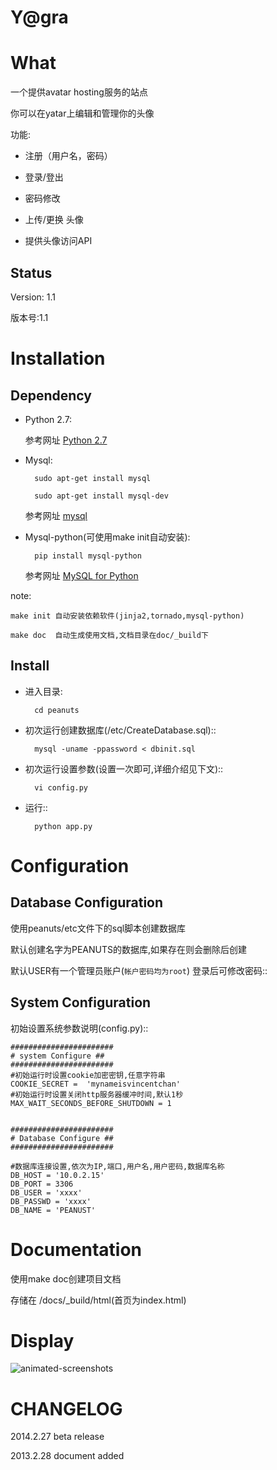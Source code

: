 Y@gra
===================


What
===============


一个提供avatar hosting服务的站点

你可以在yatar上编辑和管理你的头像

功能:

* 注册（用户名，密码）

* 登录/登出

* 密码修改

* 上传/更换 头像

* 提供头像访问API



Status
----------
Version: 1.1

版本号:1.1


Installation 
===============

Dependency
----------

* Python 2.7:

 	参考网址 [Python 2.7](http://www.python.org/download/releases/2.7/)

* Mysql:

		sudo apt-get install mysql

    	sudo apt-get install mysql-dev
    
 	参考网址 [mysql](http://www.mysql.com/)

* Mysql-python(可使用make init自动安装):

    	pip install mysql-python

 	参考网址 [MySQL for Python](http://sourceforge.net/projects/mysql-python/)


note:

   	make init 自动安装依赖软件(jinja2,tornado,mysql-python)
   	
   	make doc  自动生成使用文档,文档目录在doc/_build下

       

Install
-------



* 进入目录:

   		cd peanuts     

* 初次运行创建数据库(/etc/CreateDatabase.sql)::

   		mysql -uname -ppassword < dbinit.sql      
   
* 初次运行设置参数(设置一次即可,详细介绍见下文)::

   		vi config.py            

* 运行::

   		python app.py    


Configuration 
================


Database Configuration
----------------------

使用peanuts/etc文件下的sql脚本创建数据库

默认创建名字为PEANUTS的数据库,如果存在则会删除后创建

默认USER有一个管理员账户(`帐户密码均为root`) 登录后可修改密码::



System Configuration
-------------
初始设置系统参数说明(config.py)::

    #######################
    # system Configure ##
    #######################
    #初始运行时设置cookie加密密钥,任意字符串
    COOKIE_SECRET =  'mynameisvincentchan' 
    #初始运行时设置关闭http服务器缓冲时间,默认1秒
    MAX_WAIT_SECONDS_BEFORE_SHUTDOWN = 1
    
    
    #######################
    # Database Configure ##
    #######################
    
    #数据库连接设置,依次为IP,端口,用户名,用户密码,数据库名称
    DB_HOST = '10.0.2.15' 
    DB_PORT = 3306
    DB_USER = 'xxxx'
    DB_PASSWD = 'xxxx'
    DB_NAME = 'PEANUST'


Documentation
===============  
使用make doc创建项目文档

存储在 /docs/_build/html(首页为index.html)
    
Display
===============  

![animated-screenshots](http://cdn.makeagif.com/media/7-29-2013/YTVQ46.gif)



CHANGELOG
===============   

2014.2.27  beta release

2013.2.28  document added


